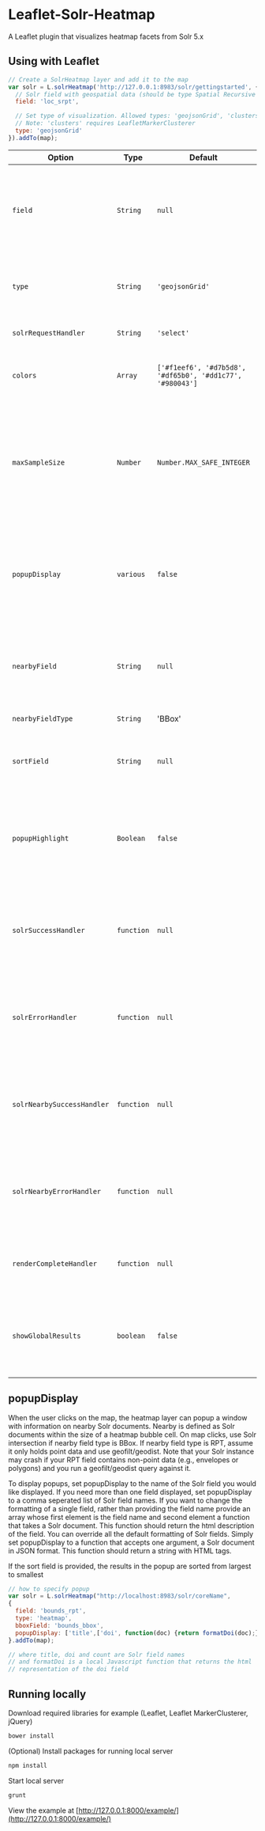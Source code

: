 # Leaflet-Solr-Heatmap

A Leaflet plugin that visualizes heatmap facets from Solr 5.x

## Using with Leaflet

```javascript
// Create a SolrHeatmap layer and add it to the map
var solr = L.solrHeatmap('http://127.0.0.1:8983/solr/gettingstarted', {
  // Solr field with geospatial data (should be type Spatial Recursive Prefix Tree)
  field: 'loc_srpt',

  // Set type of visualization. Allowed types: 'geojsonGrid', 'clusters'
  // Note: 'clusters' requires LeafletMarkerClusterer
  type: 'geojsonGrid'
}).addTo(map);
```

Option | Type | Default | Description
------ | ---- | ------- | -----------
`field` | `String` | `null` | *Required.* Solr field with geospatial data (should be type Spatial Recursive Prefix Tree)
`type` | `String` | `'geojsonGrid'` | Type of visualization. Accepts `geojsonGrid`, `clusters` and `heatmap`
`solrRequestHandler` | `String` | `'select'` | Request handler for Solr
`colors` | `Array` | `['#f1eef6', '#d7b5d8', '#df65b0', '#dd1c77', '#980043']` | Colors for heatmap.  Array can be of any length.
`maxSampleSize` | `Number` | `Number.MAX_SAFE_INTEGER` | For improved performance, run Jenks classification on only a sample of Solr counts.  Default value turns off sampling.  Typical value is 400.
`popupDisplay` | `various` | `false` | on mouse click optionaly display nearby documents in popup, defaults to ignoring clicks
`nearbyField` | `String` | `null` | computing documents near a mouse click, BBox required for non-point data
`nearbyFieldType` | `String` | 'BBox' | either BBox or RPT
`sortField` | `String` | `null` | when present, used to sort results for pop-up in desc order
`popupHighlight` | `Boolean` | `false` | on mouseover in popup list of nearby items, items and their boudning boxes can be highlighted
`solrSuccessHandler` | `function` | `null` | user function to call during processing of Solr heatmap results, args: data, textStatus, jqXHR
`solrErrorHandler` | `function` | `null` | user function to call when Solr heatmap response was an error, args: jqXHR, textStatus, errorThrown
`solrNearbySuccessHandler` | `function` | `null` | user function to call during processing of Solr "nearby" results, args: data, textStatus, jqXHR
`solrNearbyErrorHandler` | `function` | `null` | user function to call when Solr "nearby" response was an error, args: jqXHR, textStatus, errorThrown
`renderCompleteHandler` | `function` | `null` | user function to call after rendering of Solr heatmap response is complete
`showGlobalResults` | `boolean` | `false` | should we display a popup in the corner of the map listing results from the entire map




## popupDisplay
When the user clicks on the map, the heatmap layer can popup a window
with information on nearby Solr documents.  Nearby is defined as Solr
documents within the size of a heatmap bubble cell.  On map clicks,
use Solr intersection if nearby field type is BBox.  If nearby field
type is RPT, assume it only holds point data and use geofilt/geodist.
Note that your Solr instance may crash if your RPT field contains
non-point data (e.g., envelopes or polygons) and you run a
geofilt/geodist query against it.  

To display popups, set popupDisplay to the name of the Solr field you
would like displayed.  If you need more than one field displayed, set 
popupDisplay to a comma seperated list of Solr field names.  If you
want to change the formatting of a single field, rather than providing
the field name provide an array whose first element is the field name
and second element a function that takes a Solr document.  This
function should return the html description of the field.  You can
override all the default formatting of Solr fields.  Simply set
popupDisplay to a function that accepts one argument, a Solr document
in JSON format. This function should return a string with HTML tags.   

If the sort field is provided, the results in the popup are sorted
from largest to smallest


```javascript
// how to specify popup
var solr = L.solrHeatmap("http://localhost:8983/solr/coreName", 
{
  field: 'bounds_rpt',
  type: 'heatmap',
  bboxField: 'bounds_bbox',
  popupDisplay: ['title',['doi', function(doc) {return formatDoi(doc);}],'count']
}.addTo(map);

// where title, doi and count are Solr field names 
// and formatDoi is a local Javascript function that returns the html
// representation of the doi field
```

## Running locally

Download required libraries for example (Leaflet, Leaflet MarkerClusterer, jQuery)
```sh
bower install
```

(Optional) Install packages for running local server
```sh
npm install
```

Start local server
```sh
grunt
```

View the example at [http://127.0.0.1:8000/example/](http://127.0.0.1:8000/example/)